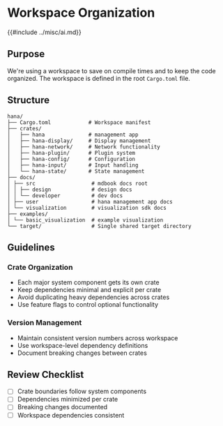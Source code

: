 # Workspace Organization
{{#include ../misc/ai.md}}
## Purpose
We're using a workspace to save on compile times and to keep the code organized. The workspace is defined in the root `Cargo.toml` file.

## Structure
```
hana/
├── Cargo.toml            # Workspace manifest
├── crates/
│   ├── hana              # management app
│   ├── hana-display/     # Display management
│   ├── hana-network/     # Network functionality
│   ├── hana-plugin/      # Plugin system
│   ├── hana-config/      # Configuration
│   ├── hana-input/       # Input handling
│   └── hana-state/       # State management
├── docs/
│ ├── src                  # mdbook docs root
│ │ ├── design             # design docs
│ │ └── developer          # dev docs
│ ├── user                 # hana management app docs
│ └── visualization        # visualization sdk docs
├── examples/
│ └── basic_visualization  # example visualization
└── target/                # Single shared target directory
```

## Guidelines

### Crate Organization
- Each major system component gets its own crate
- Keep dependencies minimal and explicit per crate
- Avoid duplicating heavy dependencies across crates
- Use feature flags to control optional functionality

### Version Management
- Maintain consistent version numbers across workspace
- Use workspace-level dependency definitions
- Document breaking changes between crates

## Review Checklist
- [ ] Crate boundaries follow system components
- [ ] Dependencies minimized per crate
- [ ] Breaking changes documented
- [ ] Workspace dependencies consistent

